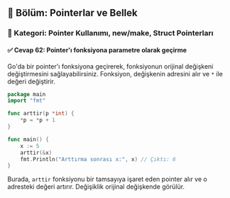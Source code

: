 ## 📘 Bölüm: Pointerlar ve Bellek  
### 🔹 Kategori: Pointer Kullanımı, new/make, Struct Pointerları  
#### ✅ Cevap 62: Pointer'ı fonksiyona parametre olarak geçirme

Go'da bir pointer'ı fonksiyona geçirerek, fonksiyonun orijinal değişkeni değiştirmesini sağlayabilirsiniz. Fonksiyon, değişkenin adresini alır ve `*` ile değeri değiştirir.

```go
package main
import "fmt"

func arttir(p *int) {
    *p = *p + 1
}

func main() {
    x := 5
    arttir(&x)
    fmt.Println("Arttırma sonrası x:", x) // Çıktı: 6
}
```

Burada, `arttir` fonksiyonu bir tamsayıya işaret eden pointer alır ve o adresteki değeri artırır. Değişiklik orijinal değişkende görülür.
